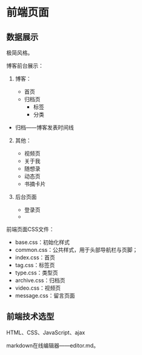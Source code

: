 # 前端页面

## 数据展示

极简风格。

博客前台展示：

1. 博客：

   - 首页
   - 归档页
     - 标签
     - 分类
  - 归档——博客发表时间线
2. 其他：

   - 视频页
   - 关于我
   - 随想录
   - 动态页
   - 书摘卡片
3. 后台页面

   - 登录页
   - 

前端页面CSS文件：

- base.css：初始化样式
- common.css：公共样式，用于头部导航栏与页脚；
- index.css：首页
- tag.css：标签页
- type.css：类型页
- archive.css：归档页
- video.css：视频页
- message.css：留言页面

## 前端技术选型

HTML、CSS、JavaScript、ajax

markdown在线编辑器——editor.md。













